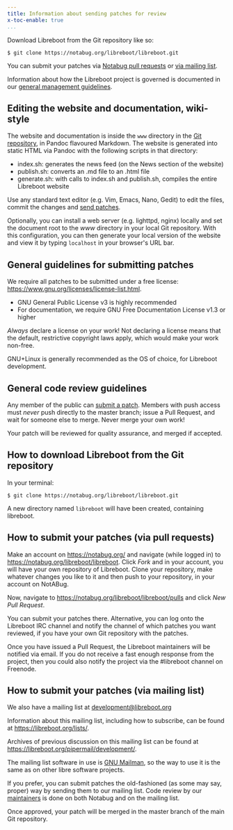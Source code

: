 ```yaml
---
title: Information about sending patches for review
x-toc-enable: true
...
```


Download Libreboot from the Git repository like so:

    $ git clone https://notabug.org/libreboot/libreboot.git

You can submit your patches via
[Notabug pull requests](#how-to-submit-your-patches-via-pull-requests) or
[via mailing list](#how-to-submit-your-patches-via-mailing-list).

Information about how the Libreboot project is governed is documented in our
[general management guidelines](management.md).

Editing the website and documentation, wiki-style
-------------------------------------------------

The website and documentation is inside the `www` directory in the
[Git repository](#how-to-download-libreboot-from-the-git-repository), in
Pandoc flavoured Markdown. The website is generated into static HTML via Pandoc
with the following scripts in that directory:

- index.sh: generates the news feed (on the News section of the website)
- publish.sh: converts an .md file to an .html file
- generate.sh: with calls to index.sh and publish.sh, compiles the entire
  Libreboot website

Use any standard text editor (e.g. Vim, Emacs, Nano, Gedit) to edit the files,
commit the changes and
[send patches](#how-to-submit-your-patches-via-pull-requests).

Optionally, you can install a web server (e.g. lighttpd, nginx) locally and
set the document root to the *www* directory in your local Git repository.
With this configuration, you can then generate your local version of the
website and view it by typing `localhost` in your browser's URL bar.

General guidelines for submitting patches
-----------------------------------------

We require all patches to be submitted under a free license:
<https://www.gnu.org/licenses/license-list.html>.

- GNU General Public License v3 is highly recommended
- For documentation, we require GNU Free Documentation License v1.3 or higher

*Always* declare a license on your work! Not declaring a license means that
the default, restrictive copyright laws apply, which would make your work
non-free.

GNU+Linux is generally recommended as the OS of choice, for Libreboot
development.

General code review guidelines
------------------------------

Any member of the public can
[submit a patch](#how-to-submit-your-patches-via-pull-requests).
Members with push access must *never* push directly to the master branch;
issue a Pull Request, and wait for someone else to merge. Never merge your own
work!

Your patch will be reviewed for quality assurance, and merged if accepted.

How to download Libreboot from the Git repository
-------------------------------------------------

In your terminal:

    $ git clone https://notabug.org/libreboot/libreboot.git

A new directory named `libreboot` will have been created, containing
libreboot.

How to submit your patches (via pull requests)
----------------------------------------------

Make an account on <https://notabug.org/> and navigate (while logged in) to
<https://notabug.org/libreboot/libreboot>. Click *Fork* and in your account,
you will have your own repository of Libreboot. Clone your repository, make
whatever changes you like to it and then push to your repository, in your
account on NotABug.

Now, navigate to <https://notabug.org/libreboot/libreboot/pulls> and click
*New Pull Request*. 

You can submit your patches there. Alternative, you can log onto the Libreboot
IRC channel and notify the channel of which patches you want reviewed, if you
have your own Git repository with the patches.

Once you have issued a Pull Request, the Libreboot maintainers will be notified
via email. If you do not receive a fast enough response from the project, then
you could also notify the project via the #libreboot channel on Freenode.

How to submit your patches (via mailing list)
---------------------------------------------

We also have a mailing list at
[development@libreboot.org](mailto:development@libreboot.org)

Information about this mailing list, including how to subscribe, can be found
at <https://libreboot.org/lists/>.

Archives of previous discussion on this mailing list can be found at
<https://libreboot.org/pipermail/development/>.

The mailing list software in use is
[GNU Mailman](https://www.gnu.org/software/mailman/), so the way to use it is
the same as on other libre software projects.

If you prefer, you can submit patches the old-fashioned (as some may say,
proper) way by sending them to our mailing list. Code review by our
[maintainers](management.md) is done on both Notabug and on the mailing list.

Once approved, your patch will be merged in the master branch of the main Git
repository.
